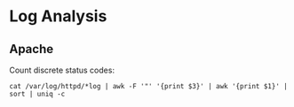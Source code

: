 # Log Analysis

## Apache

Count discrete status codes:

    cat /var/log/httpd/*log | awk -F '"' '{print $3}' | awk '{print $1}' | sort | uniq -c

